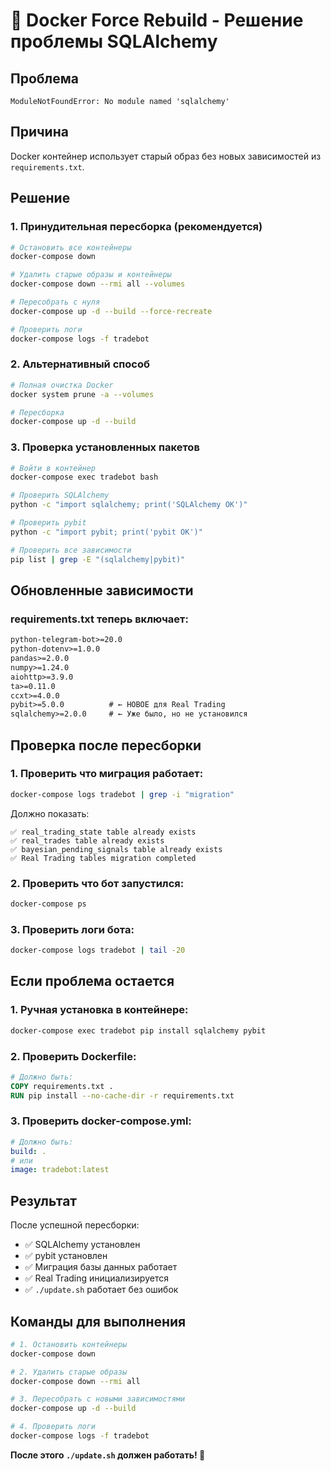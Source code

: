 # 🐳 Docker Force Rebuild - Решение проблемы SQLAlchemy

## Проблема
```
ModuleNotFoundError: No module named 'sqlalchemy'
```

## Причина
Docker контейнер использует старый образ без новых зависимостей из `requirements.txt`.

## Решение

### 1. Принудительная пересборка (рекомендуется)

```bash
# Остановить все контейнеры
docker-compose down

# Удалить старые образы и контейнеры
docker-compose down --rmi all --volumes

# Пересобрать с нуля
docker-compose up -d --build --force-recreate

# Проверить логи
docker-compose logs -f tradebot
```

### 2. Альтернативный способ

```bash
# Полная очистка Docker
docker system prune -a --volumes

# Пересборка
docker-compose up -d --build
```

### 3. Проверка установленных пакетов

```bash
# Войти в контейнер
docker-compose exec tradebot bash

# Проверить SQLAlchemy
python -c "import sqlalchemy; print('SQLAlchemy OK')"

# Проверить pybit
python -c "import pybit; print('pybit OK')"

# Проверить все зависимости
pip list | grep -E "(sqlalchemy|pybit)"
```

## Обновленные зависимости

### requirements.txt теперь включает:
```txt
python-telegram-bot>=20.0
python-dotenv>=1.0.0
pandas>=2.0.0
numpy>=1.24.0
aiohttp>=3.9.0
ta>=0.11.0
ccxt>=4.0.0
pybit>=5.0.0          # ← НОВОЕ для Real Trading
sqlalchemy>=2.0.0     # ← Уже было, но не установился
```

## Проверка после пересборки

### 1. Проверить что миграция работает:
```bash
docker-compose logs tradebot | grep -i "migration"
```

Должно показать:
```
✅ real_trading_state table already exists
✅ real_trades table already exists  
✅ bayesian_pending_signals table already exists
✅ Real Trading tables migration completed
```

### 2. Проверить что бот запустился:
```bash
docker-compose ps
```

### 3. Проверить логи бота:
```bash
docker-compose logs tradebot | tail -20
```

## Если проблема остается

### 1. Ручная установка в контейнере:
```bash
docker-compose exec tradebot pip install sqlalchemy pybit
```

### 2. Проверить Dockerfile:
```dockerfile
# Должно быть:
COPY requirements.txt .
RUN pip install --no-cache-dir -r requirements.txt
```

### 3. Проверить docker-compose.yml:
```yaml
# Должно быть:
build: .
# или
image: tradebot:latest
```

## Результат

После успешной пересборки:
- ✅ SQLAlchemy установлен
- ✅ pybit установлен  
- ✅ Миграция базы данных работает
- ✅ Real Trading инициализируется
- ✅ `./update.sh` работает без ошибок

## Команды для выполнения

```bash
# 1. Остановить контейнеры
docker-compose down

# 2. Удалить старые образы
docker-compose down --rmi all

# 3. Пересобрать с новыми зависимостями
docker-compose up -d --build

# 4. Проверить логи
docker-compose logs -f tradebot
```

**После этого `./update.sh` должен работать! 🚀**

